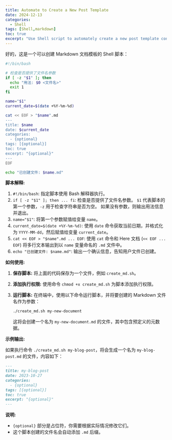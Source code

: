 ```yaml
---
title: Automate to Create a New Post Template
date: 2024-12-13
categories:
  - Shell
tags: [Shell,markdown]
toc: true
excerpt: "Use Shell script to automately create a new post template containing the meta information."
---
```


好的，这是一个可以创建 Markdown 文档模板的 Shell 脚本：

```bash
#!/bin/bash

# 检查是否提供了文件名参数
if [ -z "$1" ]; then
  echo "用法: $0 <文件名>"
  exit 1
fi

name="$1"
current_date=$(date +%Y-%m-%d)

cat << EOF > "$name".md
---
title: $name
date: $current_date
categories:
  - {optional}
tags: [{optional}]
toc: true
excerpt: "{optional}"
---
EOF

echo "已创建文件: $name.md"
```

**脚本解释:**

1.  `#!/bin/bash`:  指定脚本使用 Bash 解释器执行。
2.  `if [ -z "$1" ]; then ... fi`: 检查是否提供了文件名参数。 `$1` 代表脚本的第一个参数，`-z` 用于检查字符串是否为空。 如果没有参数，则输出用法信息并退出。
3.  `name="$1"`: 将第一个参数赋值给变量 `name`。
4.  `current_date=$(date +%Y-%m-%d)`: 使用 `date` 命令获取当前日期，并格式化为 `YYYY-MM-dd`，然后赋值给变量 `current_date`。
5.  `cat << EOF > "$name".md ... EOF`:  使用 `cat` 命令和 Here 文档 (`<< EOF ... EOF`) 将多行文本输出到以 `name` 变量命名的 `.md` 文件中。
6.  `echo "已创建文件: $name.md"`: 输出一个确认信息，告知用户文件已创建。

**如何使用:**

1.  **保存脚本:** 将上面的代码保存为一个文件，例如 `create_md.sh`。
2.  **添加执行权限:** 使用命令 `chmod +x create_md.sh` 为脚本添加执行权限。
3.  **运行脚本:** 在终端中，使用以下命令运行脚本，并将要创建的 Markdown 文件名作为参数：

    ```bash
    ./create_md.sh my-new-document
    ```

    这将会创建一个名为 `my-new-document.md` 的文件，其中包含预定义的元数据。

**示例输出:**

如果执行命令 `./create_md.sh my-blog-post`，将会生成一个名为 `my-blog-post.md` 的文件，内容如下：

```markdown
---
title: my-blog-post
date: 2023-10-27
categories:
  - {optional}
tags: [{optional}]
toc: true
excerpt: "{optional}"
---
```

**说明:**

*   `{optional}` 部分是占位符，你需要根据实际情况修改它们。
*   这个脚本创建的文件名会自动添加 `.md` 后缀。

